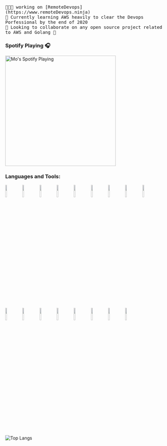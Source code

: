 <p align="left"> <samp>
 👨🏽‍💻 working on [RemoteDevops](https://www.remoteDevops.ninja)<br>
 🌱 Currently learning AWS heavily to clear the Devops Porfessional by the end of 2020<br>
 🔭 Looking to collaborate on any open source project related to AWS and Golang 🤝<br>
  
### Spotify Playing 🎧

[<img src="https://now-playing-mo.vercel.app/api/spotify-playing" alt="Mo's Spotify Playing" width="350" />](https://open.spotify.com/user/swyqyimdc12jajde4vpwd2x1b)


### Languages and Tools:

<!-- Your github readme stats
You can use this api: https://github.com/anuraghazra/github-readme-stats
-->
<p>  
  <!-- Your languages and tools. Be careful with the alignment. 
  You can use this sites to get logos: https://www.vectorlogo.zone or https://simpleicons.org/
  -->
  <img width="10%" src="https://www.vectorlogo.zone/logos/amazon_aws/amazon_aws-ar21.svg">
  <img width="10%" src="https://www.vectorlogo.zone/logos/linux/linux-ar21.svg">
  <img width="10%" src="https://www.vectorlogo.zone/logos/terraformio/terraformio-ar21.svg">
	<img width="10%" src="https://www.vectorlogo.zone/logos/jenkins/jenkins-ar21.svg">
	<img width="10%" src="https://www.vectorlogo.zone/logos/docker/docker-ar21.svg">
	<img width="10%" src="https://www.vectorlogo.zone/logos/kubernetes/kubernetes-ar21.svg">
  	<img width="10%" src="https://www.vectorlogo.zone/logos/gnu_bash/gnu_bash-ar21.svg">
  <img width="10%" src="https://www.vectorlogo.zone/logos/packerio/packerio-ar21.svg">
	<img width="10%" src="https://www.vectorlogo.zone/logos/ansible/ansible-ar21.svg">
  <br />
  <img width="10%" src="https://www.vectorlogo.zone/logos/nodejs/nodejs-ar21.svg">
  <img width="10%" src="https://www.vectorlogo.zone/logos/reactjs/reactjs-ar21.svg">
  <img width="10%" src="https://www.vectorlogo.zone/logos/python/python-ar21.svg">
  	<img width="10%" src="https://www.vectorlogo.zone/logos/postgresql/postgresql-ar21.svg">
	<img width="10%" src="https://www.vectorlogo.zone/logos/nginx/nginx-ar21.svg">
  <img width="10%" src="https://www.vectorlogo.zone/logos/git-scm/git-scm-ar21.svg">
	<img width="10%" src="https://www.vectorlogo.zone/logos/centos/centos-ar21.svg">
	<img width="10%" src="https://www.vectorlogo.zone/logos/redhat/redhat-ar21.svg">
</p>

![Top Langs](https://github-readme-stats.vercel.app/api/top-langs/?username=mohamedhajr&langs_count=5)
